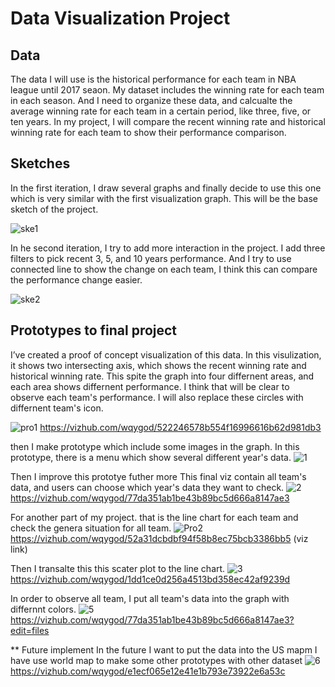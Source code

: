 # Data Visualization Project

## Data

The data I will use is the historical performance for each team in NBA league until 2017 seaon. My dataset includes the winning rate for each team in each season. And I need to organize these data, and calcualte the average winning rate for each team in a certain period, like three, five, or ten years. In my project, I will compare the recent winning rate and historical winning rate for each team to show their performance comparison.

## Sketches

In the first iteration, I draw several graphs and finally decide to use this one which is very similar with the first visualization graph. This will be the base sketch of the project.

![ske1](https://user-images.githubusercontent.com/54642539/220195827-14c1d29f-0b2b-4346-a344-a3f418e77dae.png)

In he second iteration, I try to add more interaction in the project. I add three filters to pick recent 3, 5, and 10 years performance. And I try to use connected line to show the change on each team, I think this can compare the performance change easier.

![ske2](https://user-images.githubusercontent.com/54642539/220196033-270390f0-c88f-46bc-897e-6a30386d4198.png)

## Prototypes to final project 

I’ve created a proof of concept visualization of this data. In this visulization, it shows two intersecting axis, which shows the recent winning rate and historical winning rate. This spite the graph into four differnent areas, and each area shows differnent performance. I think that will be clear to observe each team's performance. I will also replace these circles with differnent team's icon. 

![pro1](https://user-images.githubusercontent.com/54642539/220192532-59c55587-2c54-40f6-bef2-1e6389ca06b4.png)
https://vizhub.com/wqygod/522246578b554f16996616b62d981db3 

then I make prototype which include some images in the graph. In this prototype, there is a menu which show several different year's data. 
![1](https://user-images.githubusercontent.com/54642539/235008450-7565212e-ff3e-4d35-98b0-12a8a89a21b7.png)

Then I improve this prototye futher more 
This final viz contain all team's data, and users can choose which year's data they want to check. 
![2](https://user-images.githubusercontent.com/54642539/235008901-af0e063a-3c6e-4bbc-87f9-1b244ac8dfb7.png)
https://vizhub.com/wqygod/77da351ab1be43b89bc5d666a8147ae3

For another part of my project. that is the line chart for each team and check the genera situation for all team. 
![Pro2](https://user-images.githubusercontent.com/54642539/220193445-912b1656-24ea-4ab1-adfa-805310226906.png)
https://vizhub.com/wqygod/52a31dcbdbf94f58b8ec75bcb3386bb5 (viz link)

Then I transalte this this scater plot to the line chart.
![3](https://user-images.githubusercontent.com/54642539/235009146-1784b426-178b-448c-9ec8-446d4b9aa18d.png)
https://vizhub.com/wqygod/1dd1ce0d256a4513bd358ec42af9239d

In order to observe all team, I put all team's data into the graph with differnnt colors. 
![5](https://user-images.githubusercontent.com/54642539/235011380-13498abe-bc3d-4198-8c85-58b74de73a9e.png)
https://vizhub.com/wqygod/77da351ab1be43b89bc5d666a8147ae3?edit=files

** Future implement 
In the future I want to put the data into the US mapm I have use world map to make some other prototypes with other dataset 
![6](https://user-images.githubusercontent.com/54642539/235011909-cea8d60f-c712-4a70-87d8-322c64ae8004.png)
https://vizhub.com/wqygod/e1ecf065e12e41e1b793e73922e6a53c
